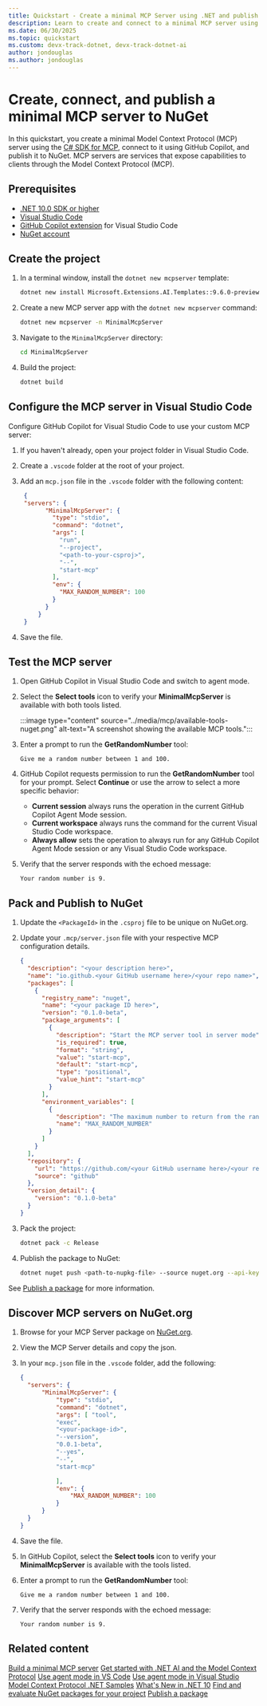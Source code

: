 ```yaml
---
title: Quickstart - Create a minimal MCP Server using .NET and publish to NuGet
description: Learn to create and connect to a minimal MCP server using .NET and publish it to NuGet.
ms.date: 06/30/2025
ms.topic: quickstart
ms.custom: devx-track-dotnet, devx-track-dotnet-ai
author: jondouglas
ms.author: jondouglas
---
```


# Create, connect, and publish a minimal MCP server to NuGet

In this quickstart, you create a minimal Model Context Protocol (MCP) server using the [C# SDK for MCP](https://github.com/modelcontextprotocol/csharp-sdk), connect to it using GitHub Copilot, and publish it to NuGet. MCP servers are services that expose capabilities to clients through the Model Context Protocol (MCP).

## Prerequisites

- [.NET 10.0 SDK or higher](https://dotnet.microsoft.com/download/dotnet)
- [Visual Studio Code](https://code.visualstudio.com/)
- [GitHub Copilot extension](https://marketplace.visualstudio.com/items?itemName=GitHub.copilot) for Visual Studio Code
- [NuGet account](https://www.nuget.org/users/account/LogOn)

## Create the project

1. In a terminal window, install the `dotnet new mcpserver` template:

   ```bash
   dotnet new install Microsoft.Extensions.AI.Templates::9.6.0-preview.2.25310.2
   ```

2. Create a new MCP server app with the `dotnet new mcpserver` command:

   ```bash
   dotnet new mcpserver -n MinimalMcpServer
   ```

3. Navigate to the `MinimalMcpServer` directory:

   ```bash
   cd MinimalMcpServer
   ```

4. Build the project:

   ```bash
   dotnet build
   ```

## Configure the MCP server in Visual Studio Code

Configure GitHub Copilot for Visual Studio Code to use your custom MCP server:

1. If you haven't already, open your project folder in Visual Studio Code.
2. Create a `.vscode` folder at the root of your project.
3. Add an `mcp.json` file in the `.vscode` folder with the following content:

   ```json
    {
    "servers": {
          "MinimalMcpServer": {
            "type": "stdio",
            "command": "dotnet",
            "args": [
              "run",
              "--project",
              "<path-to-your-csproj>",
              "--",
              "start-mcp"
            ],
            "env": {
              "MAX_RANDOM_NUMBER": 100
            }
          }
        }
    }
   ```

4. Save the file.

## Test the MCP server

1. Open GitHub Copilot in Visual Studio Code and switch to agent mode.

2. Select the **Select tools** icon to verify your **MinimalMcpServer** is available with both tools listed.

    :::image type="content" source="../media/mcp/available-tools-nuget.png" alt-text="A screenshot showing the available MCP tools.":::

3. Enter a prompt to run the **GetRandomNumber** tool:

    ```console
    Give me a random number between 1 and 100.
    ```

4. GitHub Copilot requests permission to run the **GetRandomNumber** tool for your prompt. Select **Continue** or use the arrow to select a more specific behavior:

    - **Current session** always runs the operation in the current GitHub Copilot Agent Mode session.
    - **Current workspace** always runs the command for the current Visual Studio Code workspace.
    - **Always allow** sets the operation to always run for any GitHub Copilot Agent Mode session or any Visual Studio Code workspace.

5. Verify that the server responds with the echoed message:

    ```output
    Your random number is 9.
    ```

## Pack and Publish to NuGet

1. Update the `<PackageId>` in the `.csproj` file to be unique on NuGet.org.

2. Update your `.mcp/server.json` file with your respective MCP configuration details.

    ```json
    {
      "description": "<your description here>",
      "name": "io.github.<your GitHub username here>/<your repo name>",
      "packages": [
        {
          "registry_name": "nuget",
          "name": "<your package ID here>",
          "version": "0.1.0-beta",
          "package_arguments": [
            {
              "description": "Start the MCP server tool in server mode",
              "is_required": true,
              "format": "string",
              "value": "start-mcp",
              "default": "start-mcp",
              "type": "positional",
              "value_hint": "start-mcp"
            }
          ],
          "environment_variables": [
            {
              "description": "The maximum number to return from the random number generator",
              "name": "MAX_RANDOM_NUMBER"
            }
          ]
        }
      ],
      "repository": {
        "url": "https://github.com/<your GitHub username here>/<your repo name>",
        "source": "github"
      },
      "version_detail": {
        "version": "0.1.0-beta"
      }
    }
    ```

3. Pack the project:

    ```bash
    dotnet pack -c Release
    ```

4. Publish the package to NuGet:

    ```bash
    dotnet nuget push <path-to-nupkg-file> --source nuget.org --api-key <your-api-key>
    ```

See [Publish a package](https://learn.microsoft.com/nuget/nuget-org/publish-a-package) for more information.

## Discover MCP servers on NuGet.org

1. Browse for your MCP Server package on [NuGet.org](https://www.nuget.org/packages?q=&includeComputedFrameworks=true&packagetype=mcpserver&prerel=true&sortby=relevance).

2. View the MCP Server details and copy the json.

3. In your `mcp.json` file in the `.vscode` folder, add the following:

    ```json
    {   
      "servers": {
          "MinimalMcpServer": {
              "type": "stdio",
              "command": "dotnet",
              "args": [ "tool",
              "exec",
              "<your-package-id>",
              "--version",
              "0.0.1-beta",
              "--yes",
              "--",
              "start-mcp"

              ],
              "env": {
                  "MAX_RANDOM_NUMBER": 100
              }
          }
      }
    }
    ```

4. Save the file.

5. In GitHub Copilot, select the **Select tools** icon to verify your **MinimalMcpServer** is available with the tools listed.

6. Enter a prompt to run the **GetRandomNumber** tool:

    ```console
    Give me a random number between 1 and 100.
    ```

7. Verify that the server responds with the echoed message:

    ```output
    Your random number is 9.
    ```

## Related content

[Build a minimal MCP server](build-mcp-server.md)
[Get started with .NET AI and the Model Context Protocol](../get-started-mcp.md)
[Use agent mode in VS Code](https://code.visualstudio.com/docs/copilot/chat/chat-agent-mode)
[Use agent mode in Visual Studio](https://learn.microsoft.com/visualstudio/ide/copilot-agent-mode)
[Model Context Protocol .NET Samples](https://github.com/microsoft/mcp-dotnet-samples)
[What's New in .NET 10](https://learn.microsoft.com/dotnet/whats-new/dotnet-10)
[Find and evaluate NuGet packages for your project](https://learn.microsoft.com/en-us/nuget/consume-packages/finding-and-choosing-packages)
[Publish a package](https://learn.microsoft.com/nuget/nuget-org/publish-a-package)
